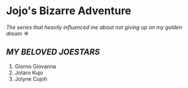 # Jojo's Bizarre Adventure
*The series that heavily influenced me about not giving up on my golden dream* ☀️
## ***MY BELOVED JOESTARS***
   1. Giorno Giovanna
   2. Jotaro Kujo
   3. Jolyne Cujoh

